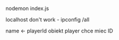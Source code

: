 nodemon index.js

localhost don't work - ipconfig /all

name <- playerId  obiekt player chce miec ID